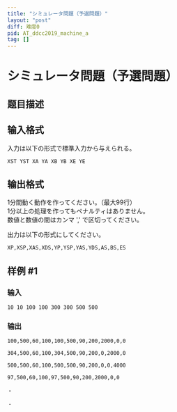 ```yaml
---
title: "シミュレータ問題（予選問題）"
layout: "post"
diff: 难度0
pid: AT_ddcc2019_machine_a
tag: []
---
```


# シミュレータ問題（予選問題）

## 题目描述

[problemUrl]: https://atcoder.jp/contests/ddcc2019-machine/tasks/ddcc2019_machine_a



## 输入格式

入力は以下の形式で標準入力から与えられる。

 ```
XST YST XA YA XB YB XE YE
```

## 输出格式

 1分間動く動作を作ってください。（最大99行）  
 1分以上の処理を作ってもペナルティはありません。  
 数値と数値の間はカンマ ',' で区切ってください。

出力は以下の形式にしてください。

 ```
XP,XSP,XAS,XDS,YP,YSP,YAS,YDS,AS,BS,ES
```

## 样例 #1

### 输入

```
10 10 100 100 300 300 500 500
```

### 输出

```
100,500,60,100,100,500,90,200,2000,0,0
304,500,60,100,304,500,90,200,0,2000,0
500,500,60,100,500,500,90,200,0,0,4000
97,500,60,100,97,500,90,200,2000,0,0
・
・
```

